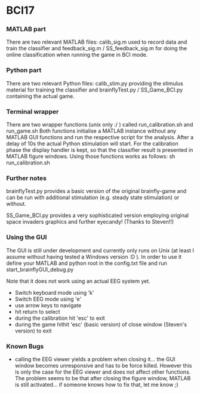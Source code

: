 # BCI17 

### MATLAB part

There are two relevant MATLAB files: calib_sig.m used to record data and train the classifier and feedback_sig.m / SS_feedback_sig.m for doing the online classification when running the game in BCI mode.

### Python part
There are two relevant Python files: calib_stim.py providing the stimulus material for training the classifier and brainflyTest.py / SS_Game_BCI.py containing the actual game.

### Terminal wrapper
There are two wrapper functions (unix only :/ ) called run_calibration.sh and run_game.sh
Both functions initialise a MATLAB instance without any MATLAB GUI functions and run the respective script for the analysis. After a delay of 10s the actual Python stimulation will start. For the calibration phase the display handler is kept, so that the classifier result is presented in MATLAB figure windows.
Using those functions works as follows: sh run_calibration.sh <matlabroot> <scriptpath> <pythonroot> <scriptpath>

### Further notes
brainflyTest.py provides a basic version of the original brainfly-game and can be run with additional stimulation (e.g. steady state stimulation) or without.

SS_Game_BCI.py provides a very sophisticated version employing original space invaders graphics and further eyecandy! (Thanks to Steven!!) 

### Using the GUI
The GUI is still under development and currently only runs on Unix (at least I assume without having tested a Windows version :D ). In order to use it define your MATLAB and python root in the config.txt file and run start_brainflyGUI_debug.py

Note that it does not work using an actual EEG system yet.

- Switch keyboard mode using 'k'
- Switch EEG mode using 'e'
- use arrow keys to navigate
- hit return to select
- during the calibration hit 'esc' to exit
- during the game hithit 'esc' (basic version) of close window (Steven's version) to exit

### Known Bugs
- calling the EEG viewer yields a problem when closing it... the GUI window becomes unresponsive and has to be force killed. However this is only the case for the EEG viewer and does not affect other functions. The problem seems to be that after closing the figure window, MATLAB is still activated... if someone knows how to fix that, let me know ;)
